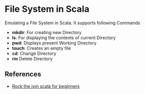 # File System in Scala

Emulating a File System in Scala. It supports following Commands
- **mkdir**: For creating new Directory
- **ls**: For displaying the contents of current Directory
- **pwd**: Displays present Working Directory
- **touch**: Creates an empty file
- **cd**: Change Directory
- **rm** Delete Directory

## References
- [Rock the jvm scala for beginners](https://www.udemy.com/rock-the-jvm-scala-for-beginners/)
